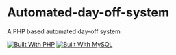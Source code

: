 # Automated-day-off-system
A PHP based automated day-off system

[![Built With PHP](https://img.shields.io/badge/PHP-777BB4?style=for-the-badge&logo=php&logoColor=white)](https://www.php.net/)
[![Built With MySQL](https://img.shields.io/badge/MySQL-00000F?style=for-the-badge&logo=mysql&logoColor=white)](https://www.mysql.com/)
